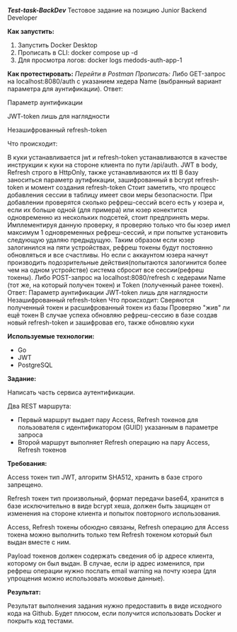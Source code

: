 ***Test-task-BackDev***
Тестовое задание на позицию Junior Backend Developer

**Как запустить:**
1. Запустить Docker Desktop
2. Прописать в CLI: docker compose up -d
3. Для просмотра логов: docker logs medods-auth-app-1

**Как протестировать:**
*Перейти в Postman*
*Прописать:*
Либо GET-запрос на localhost:8080/auth с указанием хедера Name (выбранный вариант параметра для аунтификации). Ответ:

Параметр аунтификации

JWT-token лишь для наглядности

Незашифрованный refresh-token

Что происходит:

В куки устанавливается jwt и refresh-token устанавливаются в качестве инструкции к куки на стороне клиента по пути /api/auth. JWT в body, Refresh строго в HttpOnly, также устанавливаются их ttl
В базу заноситься параметр аутификации, зашифрованный в bcrypt refresh-token и момент создания refresh-token
Стоит заметить, что процесс добавления сессии в таблицу имеет свои меры безопасности. При добавлении проверятся сколько рефреш-сессий всего есть у юзера и, если их больше одной (для примера) или юзер конектится одновременно из нескольких подсетей, стоит предпринять меры. Имплементируя данную проверку, я проверяю только что бы юзер имел максимум 1 одновременных рефреш-сессий, и при попытке установить следующую удаляю предыдущую. Таким образом если юзер залогинился на пяти устройствах, рефреш токены будут постоянно обновляться и все счастливы. Но если с аккаунтом юзера начнут производить подозрительные действия(попытаются залогинится более чем на одном устройстве) система сбросит все сессии(рефреш токены).
Либо POST-запрос на localhost:8080/refresh с хедерами Name (тот же, на который получен токен) и Token (полученный ранее токен). Ответ:
Параметр аунтификации
JWT-token лишь для наглядности
Незашифрованный refresh-token
Что происходит:
Сверяются полученный токен и расшифрованный токен из базы
Проверяю "жив" ли ещё токен
В случае успеха обновляю рефреш-сессию в базе создав новый refresh-token и зашифровав его, также обновляю куки

**Используемые технологии:**

- Go
- JWT
- PostgreSQL

**Задание:**

Написать часть сервиса аутентификации.

Два REST маршрута:

- Первый маршрут выдает пару Access, Refresh токенов для пользователя с идентификатором (GUID) указанным в параметре запроса
- Второй маршрут выполняет Refresh операцию на пару Access, Refresh токенов

**Требования:**

Access токен тип JWT, алгоритм SHA512, хранить в базе строго запрещено.

Refresh токен тип произвольный, формат передачи base64, хранится в базе исключительно в виде bcrypt хеша, должен быть защищен от изменения на стороне клиента и попыток повторного использования.

Access, Refresh токены обоюдно связаны, Refresh операцию для Access токена можно выполнить только тем Refresh токеном который был выдан вместе с ним.

Payload токенов должен содержать сведения об ip адресе клиента, которому он был выдан. В случае, если ip адрес изменился, при рефреш операции нужно послать email warning на почту юзера (для упрощения можно использовать моковые данные).

**Результат:**

Результат выполнения задания нужно предоставить в виде исходного кода на Github. Будет плюсом, если получится использовать Docker и покрыть код тестами.
